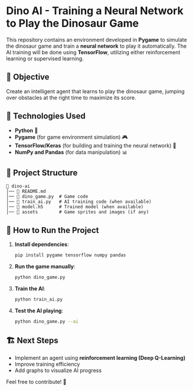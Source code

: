 # Dino AI - Training a Neural Network to Play the Dinosaur Game

This repository contains an environment developed in **Pygame** to simulate the dinosaur game and train a **neural network** to play it automatically. The AI training will be done using **TensorFlow**, utilizing either reinforcement learning or supervised learning.

## 📌 Objective
Create an intelligent agent that learns to play the dinosaur game, jumping over obstacles at the right time to maximize its score.

## 🚀 Technologies Used
- **Python** 🐍
- **Pygame** (for game environment simulation) 🎮
- **TensorFlow/Keras** (for building and training the neural network) 🧠
- **NumPy and Pandas** (for data manipulation) 📊

## 🔧 Project Structure
```
📂 dino-ai
│── 📝 README.md
│── 📄 dino_game.py  # Game code
│── 📄 train_ai.py   # AI training code (when available)
│── 📄 model.h5      # Trained model (when available)
│── 📂 assets        # Game sprites and images (if any)
```

## 📖 How to Run the Project
1. **Install dependencies**:
   ```bash
   pip install pygame tensorflow numpy pandas
   ```
2. **Run the game manually**:
   ```bash
   python dino_game.py
   ```
3. **Train the AI**:
   ```bash
   python train_ai.py
   ```
4. **Test the AI playing**:
   ```bash
   python dino_game.py --ai
   ```

## 🏗️ Next Steps
- Implement an agent using **reinforcement learning (Deep Q-Learning)**
- Improve training efficiency
- Add graphs to visualize AI progress

Feel free to contribute! 🚀

